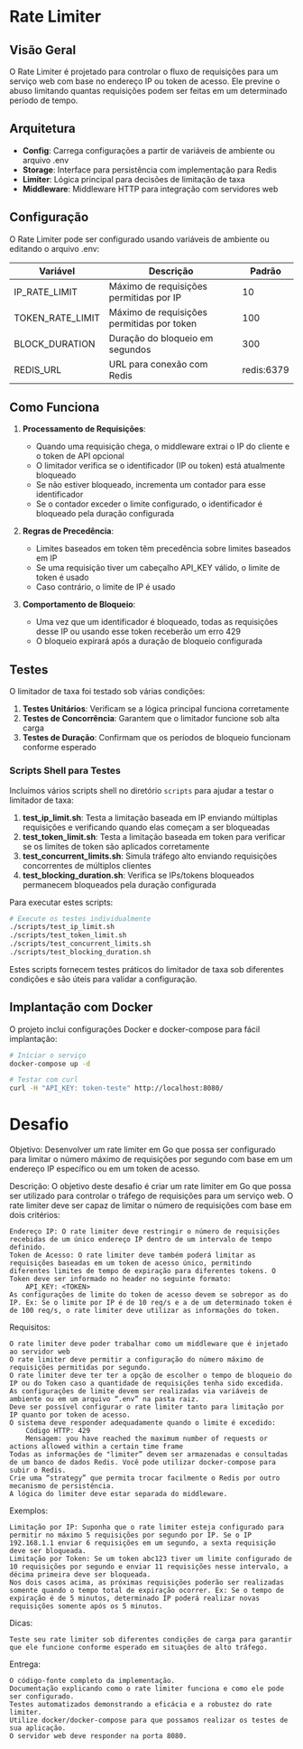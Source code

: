 # Rate Limiter

## Visão Geral

O Rate Limiter é projetado para controlar o fluxo de requisições para um serviço web com base no endereço IP ou token de acesso. Ele previne o abuso limitando quantas requisições podem ser feitas em um determinado período de tempo.

## Arquitetura

- **Config**: Carrega configurações a partir de variáveis de ambiente ou arquivo .env
- **Storage**: Interface para persistência com implementação para Redis
- **Limiter**: Lógica principal para decisões de limitação de taxa
- **Middleware**: Middleware HTTP para integração com servidores web

## Configuração

O Rate Limiter pode ser configurado usando variáveis de ambiente ou editando o arquivo .env:

| Variável | Descrição | Padrão |
|----------|-------------|---------|
| IP_RATE_LIMIT | Máximo de requisições permitidas por IP | 10 |
| TOKEN_RATE_LIMIT | Máximo de requisições permitidas por token | 100 |
| BLOCK_DURATION | Duração do bloqueio em segundos | 300 |
| REDIS_URL | URL para conexão com Redis | redis:6379 |

## Como Funciona

1. **Processamento de Requisições**:
   - Quando uma requisição chega, o middleware extrai o IP do cliente e o token de API opcional
   - O limitador verifica se o identificador (IP ou token) está atualmente bloqueado
   - Se não estiver bloqueado, incrementa um contador para esse identificador
   - Se o contador exceder o limite configurado, o identificador é bloqueado pela duração configurada

2. **Regras de Precedência**:
   - Limites baseados em token têm precedência sobre limites baseados em IP
   - Se uma requisição tiver um cabeçalho API_KEY válido, o limite de token é usado
   - Caso contrário, o limite de IP é usado

3. **Comportamento de Bloqueio**:
   - Uma vez que um identificador é bloqueado, todas as requisições desse IP ou usando esse token receberão um erro 429
   - O bloqueio expirará após a duração de bloqueio configurada

## Testes

O limitador de taxa foi testado sob várias condições:

1. **Testes Unitários**: Verificam se a lógica principal funciona corretamente
2. **Testes de Concorrência**: Garantem que o limitador funcione sob alta carga
3. **Testes de Duração**: Confirmam que os períodos de bloqueio funcionam conforme esperado

### Scripts Shell para Testes

Incluímos vários scripts shell no diretório `scripts` para ajudar a testar o limitador de taxa:

1. **test_ip_limit.sh**: Testa a limitação baseada em IP enviando múltiplas requisições e verificando quando elas começam a ser bloqueadas
2. **test_token_limit.sh**: Testa a limitação baseada em token para verificar se os limites de token são aplicados corretamente
3. **test_concurrent_limits.sh**: Simula tráfego alto enviando requisições concorrentes de múltiplos clientes
4. **test_blocking_duration.sh**: Verifica se IPs/tokens bloqueados permanecem bloqueados pela duração configurada

Para executar estes scripts:

```bash
# Execute os testes individualmente
./scripts/test_ip_limit.sh
./scripts/test_token_limit.sh
./scripts/test_concurrent_limits.sh
./scripts/test_blocking_duration.sh
```

Estes scripts fornecem testes práticos do limitador de taxa sob diferentes condições e são úteis para validar a configuração.

## Implantação com Docker

O projeto inclui configurações Docker e docker-compose para fácil implantação:

```bash
# Iniciar o serviço
docker-compose up -d

# Testar com curl
curl -H "API_KEY: token-teste" http://localhost:8080/
```

# Desafio 
Objetivo: Desenvolver um rate limiter em Go que possa ser configurado para limitar o número máximo de requisições por segundo com base em um endereço IP específico ou em um token de acesso.

Descrição: O objetivo deste desafio é criar um rate limiter em Go que possa ser utilizado para controlar o tráfego de requisições para um serviço web. O rate limiter deve ser capaz de limitar o número de requisições com base em dois critérios:

    Endereço IP: O rate limiter deve restringir o número de requisições recebidas de um único endereço IP dentro de um intervalo de tempo definido.
    Token de Acesso: O rate limiter deve também poderá limitar as requisições baseadas em um token de acesso único, permitindo diferentes limites de tempo de expiração para diferentes tokens. O Token deve ser informado no header no seguinte formato:
        API_KEY: <TOKEN>
    As configurações de limite do token de acesso devem se sobrepor as do IP. Ex: Se o limite por IP é de 10 req/s e a de um determinado token é de 100 req/s, o rate limiter deve utilizar as informações do token.

Requisitos:

    O rate limiter deve poder trabalhar como um middleware que é injetado ao servidor web
    O rate limiter deve permitir a configuração do número máximo de requisições permitidas por segundo.
    O rate limiter deve ter ter a opção de escolher o tempo de bloqueio do IP ou do Token caso a quantidade de requisições tenha sido excedida.
    As configurações de limite devem ser realizadas via variáveis de ambiente ou em um arquivo “.env” na pasta raiz.
    Deve ser possível configurar o rate limiter tanto para limitação por IP quanto por token de acesso.
    O sistema deve responder adequadamente quando o limite é excedido:
        Código HTTP: 429
        Mensagem: you have reached the maximum number of requests or actions allowed within a certain time frame
    Todas as informações de "limiter” devem ser armazenadas e consultadas de um banco de dados Redis. Você pode utilizar docker-compose para subir o Redis.
    Crie uma “strategy” que permita trocar facilmente o Redis por outro mecanismo de persistência.
    A lógica do limiter deve estar separada do middleware.

Exemplos:

    Limitação por IP: Suponha que o rate limiter esteja configurado para permitir no máximo 5 requisições por segundo por IP. Se o IP 192.168.1.1 enviar 6 requisições em um segundo, a sexta requisição deve ser bloqueada.
    Limitação por Token: Se um token abc123 tiver um limite configurado de 10 requisições por segundo e enviar 11 requisições nesse intervalo, a décima primeira deve ser bloqueada.
    Nos dois casos acima, as próximas requisições poderão ser realizadas somente quando o tempo total de expiração ocorrer. Ex: Se o tempo de expiração é de 5 minutos, determinado IP poderá realizar novas requisições somente após os 5 minutos.

Dicas:

    Teste seu rate limiter sob diferentes condições de carga para garantir que ele funcione conforme esperado em situações de alto tráfego.

Entrega:

    O código-fonte completo da implementação.
    Documentação explicando como o rate limiter funciona e como ele pode ser configurado.
    Testes automatizados demonstrando a eficácia e a robustez do rate limiter.
    Utilize docker/docker-compose para que possamos realizar os testes de sua aplicação.
    O servidor web deve responder na porta 8080.
